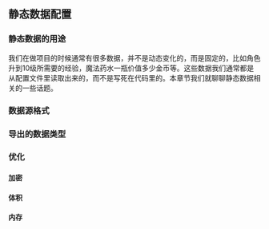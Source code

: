 ## 静态数据配置
### 静态数据的用途
我们在做项目的时候通常有很多数据，并不是动态变化的，而是固定的，比如角色升到10级所需要的经验，魔法药水一瓶价值多少金币等。这些数据我们通常都是从配置文件里读取出来的，而不是写死在代码里的。本章节我们就聊聊静态数据相关的一些话题。
### 数据源格式
### 导出的数据类型
### 优化
#### 加密
#### 体积
#### 内存